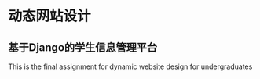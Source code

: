 # 动态网站设计
## 基于Django的学生信息管理平台
This is the final assignment for dynamic website design for undergraduates
